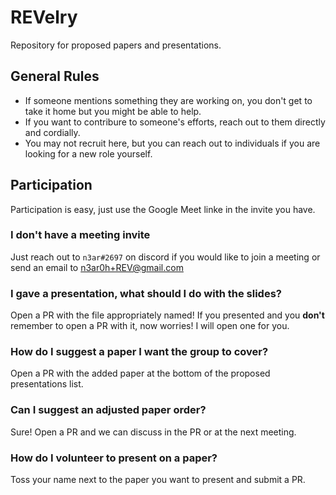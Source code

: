 # REVelry
Repository for proposed papers and presentations.

## General Rules
- If someone mentions something they are working on, you don't get to take it home but you might be able to help.
- If you want to contribure to someone's efforts, reach out to them directly and cordially.
- You may not recruit here, but you can reach out to individuals if you are looking for a new role yourself.

## Participation
Participation is easy, just use the Google Meet linke in the invite you have.

### I don't have a meeting invite
Just reach out to `n3ar#2697` on discord if you would like to join a meeting or send an email to n3ar0h+REV@gmail.com

### I gave a presentation, what should I do with the slides?
Open a PR with the file appropriately named! If you presented and you **don't** remember to open a PR with it, now worries! I will open one for you.

### How do I suggest a paper I want the group to cover?
Open a PR with the added paper at the bottom of the proposed presentations list.

### Can I suggest an adjusted paper order?
Sure! Open a PR and we can discuss in the PR or at the next meeting.

### How do I volunteer to present on a paper?
Toss your name next to the paper you want to present and submit a PR.


